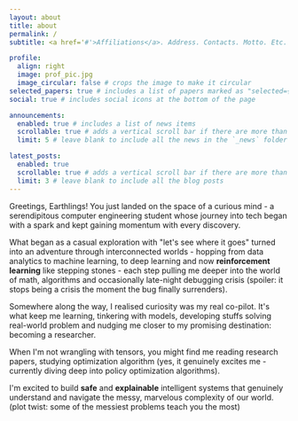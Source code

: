 ```yaml
---
layout: about
title: about
permalink: /
subtitle: <a href='#'>Affiliations</a>. Address. Contacts. Motto. Etc.

profile:
  align: right
  image: prof_pic.jpg
  image_circular: false # crops the image to make it circular
selected_papers: true # includes a list of papers marked as "selected={true}"
social: true # includes social icons at the bottom of the page

announcements:
  enabled: true # includes a list of news items
  scrollable: true # adds a vertical scroll bar if there are more than 3 news items
  limit: 5 # leave blank to include all the news in the `_news` folder

latest_posts:
  enabled: true
  scrollable: true # adds a vertical scroll bar if there are more than 3 new posts items
  limit: 3 # leave blank to include all the blog posts
---
```


Greetings, Earthlings! You just landed on the space of a curious mind - a serendipitous computer engineering student whose journey into tech began with a spark and kept gaining momentum with every discovery.

What began as a casual exploration with "let's see where it goes" turned into an adventure through interconnected worlds - hopping from data analytics to machine learning, to deep learning and now **reinforcement learning** like stepping stones - each step pulling me deeper into the world of math, algorithms and occasionally late-night debugging crisis (spoiler: it stops being a crisis the moment the bug finally surrenders).

Somewhere along the way, I realised curiosity was my real co-pilot. It's what keep me learning, tinkering with models, developing stuffs solving real-world problem and nudging me closer to my promising destination: becoming a researcher.

When I'm not wrangling with tensors, you might find me reading research papers, studying optimization algorithm (yes, it genuinely excites me - currently diving deep into policy optimization algorithms).

I'm excited to build **safe** and **explainable** intelligent systems that genuinely understand and navigate the messy, marvelous complexity of our world. (plot twist: some of the messiest problems teach you the most)

